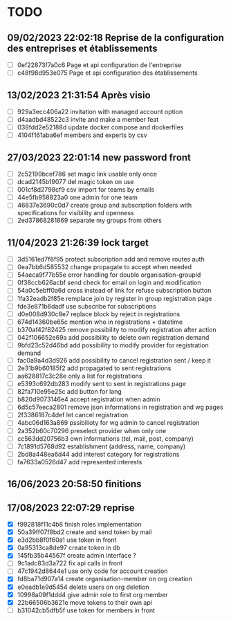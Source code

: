 # TODO
## 09/02/2023 22:02:18 Reprise de la configuration des entreprises et établissements
- [ ] 0ef22873f7a0c6 Page et api configuration de l'entreprise
- [ ] c48f98d953e075 Page et api configuration des établissements
## 13/02/2023 21:31:54 Après visio
- [ ] 929a3ecc406a22 invitation with managed account option
- [ ] d4aadbd48522c3 invite and make a member feat
- [ ] 038fdd2e52188d update docker compose and dockerfiles
- [ ] 4104f161aba6ef members and experts by csv
## 27/03/2023 22:01:14 new password front
- [ ] 2c52199bcef786 set magic link usable only once
- [ ] dcad2145b19077 del magic token on use
- [ ] 001cf8d2798cf9 csv import for teams by emails
- [ ] 44e5fb958823a0 one admin for one team
- [ ] 46837e3690c0d7 create group and subscription folders with specifications for visibility and openness
- [ ] 2ed37868281869 separate my groups from others
## 11/04/2023 21:26:39 lock target
- [ ] 3d5161ed7f6f95 protect subscription add and remove routes auth
- [ ] 0ea7bb6d585532 change propagate to accept when needed
- [ ] 54aeca9f77b55e error handling for double organisation-groupid
- [ ] 0f38ccb626acbf send check for email on login and modification
- [ ] 54a0c5ebff0a6d cross instead of link for refuse subscription button
- [ ] 1fa32eadb2f85e remplace join by register in group registration page
- [ ] fde3e871b6dadf use subscribe for subscriptions
- [ ] d0e008d930c8e7 replace block by reject in registrations
- [ ] 674d14360be65c mention who in registrations + datetime
- [ ] b370af42f82425 remove possibility to modify registration after action
- [ ] 042f106652e69a add possibility to delete own registration demand
- [ ] 9bfd23c52d46bd add possibility to modify provider for registration demand
- [ ] fac0a9a4d3d926 add possibility to cancel registration sent / keep it
- [ ] 2e31b9b60185f2 add propagated to sent registrations
- [ ] aa628817c3c28e only a list for registrations
- [ ] e5393c692db283 modify sent to sent in registrations page
- [ ] 82fa710e95e25c add button for lang
- [ ] b820d9073146e4 accept registration when admin
- [ ] 6d5c57eeca2801 remove json informations in registration and wg pages
- [ ] 2f3386187c4def let cancel registration
- [ ] 4abc06d163a869 pssibilioty for wg admin to cancel registration
- [ ] 2a352b60c70296 preselect provider when only one
- [ ] cc563dd20756b3 own informations (tel, mail, post, company)
- [ ] 7c1891d5768d92 establishment (address, name, company)
- [ ] 2bd8a448ea6d44 add interest category for registrations
- [ ] fa7633a0526d47 add represented interests
## 16/06/2023 20:58:50 finitions
## 17/08/2023 22:07:29 reprise
- [x] f992818f11c4b8 finish roles implementation
- [x] 50a39ff07f8bd2 create and send token by mail
- [x] e3d2bb8f0f60a1 use token in front
- [x] 0a95313ca8de97 create token in db
- [x] 145fb35b44567f create admin interface ?
- [ ] 9c1adc83d3a722 fix api calls in front
- [ ] 47c1942d8644e1 use only code for account creation
- [x] fd8ba71d907a14 create organisation-member on org creation
- [x] e0eadb1e9d5454 delete users on org deletion
- [x] 10998a09f1ddd4 give admin role to first org member
- [x] 22b66506b3621e move tokens to their own api
- [ ] b31042cb5dfb5f use token for members in front
